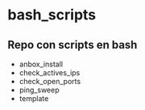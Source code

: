 # bash_scripts

Repo con scripts en bash
---

- anbox_install 
- check_actives_ips
- check_open_ports
- ping_sweep
- template